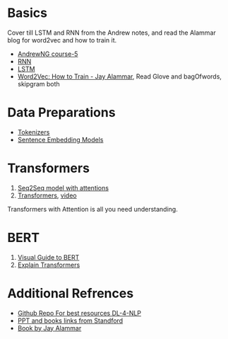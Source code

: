 # Basics 
Cover till LSTM and RNN from the Andrew notes, and read the Alammar blog for word2vec and how to train it.
- [AndrewNG course-5](../DeepLearning.ai-Summary-master/5-%20Sequence%20Models)
- [RNN]() 
- [LSTM](https://colah.github.io/posts/2015-08-Understanding-LSTMs/)
- [Word2Vec: How to Train - Jay Alammar](https://jalammar.github.io/illustrated-word2vec/), Read Glove and bagOfwords, skipgram both 


# Data Preparations

- [Tokenizers](https://huggingface.co/docs/transformers/en/tokenizer_summary)
- [Sentence Embedding Models]()

# Transformers
1. [Seq2Seq model with attentions](https://jalammar.github.io/visualizing-neural-machine-translation-mechanics-of-seq2seq-models-with-attention/)
2. [Transformers](https://jalammar.github.io/illustrated-transformer/), [video](https://www.youtube.com/watch?v=ISNdQcPhsts&ab_channel=UmarJamil)

Transformers with Attention is all you need understanding.


# BERT
1. [Visual Guide to BERT](https://jalammar.github.io/a-visual-guide-to-using-bert-for-the-first-time/)
2. [Explain Transformers](https://jalammar.github.io/explaining-transformers/)


# Additional Refrences
- [Github Repo For best resources DL-4-NLP](https://github.com/brianspiering/awesome-dl4nlp)
- [PPT and books links from Standford](https://web.stanford.edu/~jurafsky/slp3/)
- [Book by Jay Alammar](https://a.co/d/e7IrkAO)